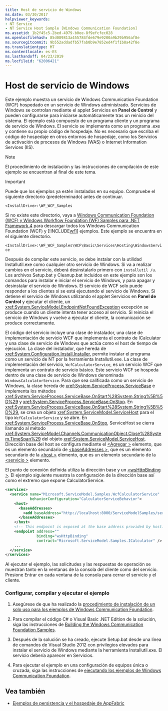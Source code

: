 ```yaml
---
title: Host de servicio de Windows
ms.date: 03/30/2017
helpviewer_keywords:
- NT Service
- NT Service Host Sample [Windows Communication Foundation]
ms.assetid: 1b2f45c5-2bed-4979-b0ee-8f9efcfec028
ms.openlocfilehash: 85d089813a455784fde679e9200a9b29b956af8e
ms.sourcegitcommit: 9b552addadfb57fab0b9e7852ed4f1f1b8a42f8e
ms.translationtype: MT
ms.contentlocale: es-ES
ms.lasthandoff: 04/23/2019
ms.locfileid: "62006421"
---
```

# <a name="windows-service-host"></a>Host de servicio de Windows
Este ejemplo muestra un servicio de Windows Communication Foundation (WCF) hospedado en un servicio de Windows administrado. Servicios de Windows se controlan mediante el applet Servicios en **Panel de Control** y pueden configurarse para iniciarse automáticamente tras un reinicio del sistema. El ejemplo está compuesto de un programa cliente y un programa de servicio de Windows. El servicio se implementa como un programa .exe y contiene su propio código de hospedaje. No es necesario que escriba el código de hospedaje en otros entornos de hospedaje, como los Servicios de activación de procesos de Windows (WAS) o Internet Information Services (IIS).

> [!NOTE]
>  El procedimiento de instalación y las instrucciones de compilación de este ejemplo se encuentran al final de este tema.

> [!IMPORTANT]
>  Puede que los ejemplos ya estén instalados en su equipo. Compruebe el siguiente directorio (predeterminado) antes de continuar.  
>   
>  `<InstallDrive>:\WF_WCF_Samples`  
>   
>  Si no existe este directorio, vaya a [Windows Communication Foundation (WCF) y Windows Workflow Foundation (WF) Samples para .NET Framework 4](https://go.microsoft.com/fwlink/?LinkId=150780) para descargar todos los Windows Communication Foundation (WCF) y [!INCLUDE[wf1](../../../../includes/wf1-md.md)] ejemplos. Este ejemplo se encuentra en el siguiente directorio.  
>   
>  `<InstallDrive>:\WF_WCF_Samples\WCF\Basic\Services\Hosting\WindowsService`  
  
 Después de compilar este servicio, se debe instalar con la utilidad Installutil.exe como cualquier otro servicio de Windows. Si va a realizar cambios en el servicio, deberá desinstalarlo primero con `installutil /u`. Los archivos Setup.bat y Cleanup.bat incluidos en este ejemplo son los comandos para instalar e iniciar el servicio de Windows, y para apagar y desinstalar el servicio de Windows. El servicio de WCF solo puede responder a los clientes si se está ejecutando el servicio de Windows. Si detiene el servicio de Windows utilizando el applet Servicios en **Panel de Control** y ejecutar el cliente, un <xref:System.ServiceModel.EndpointNotFoundException> excepción se produce cuando un cliente intenta tener acceso al servicio. Si reinicia el servicio de Windows y vuelve a ejecutar el cliente, la comunicación se produce correctamente.  
  
 El código del servicio incluye una clase de instalador, una clase de implementación de servicio WCF que implementa el contrato de ICalculator y una clase de servicio de Windows que actúa como el host de tiempo de ejecución. La clase del instalador, que hereda de <xref:System.Configuration.Install.Installer>, permite instalar el programa como un servicio de NT por la herramienta Installutil.exe. La clase de implementación del servicio, `WcfCalculatorService`, es un servicio WCF que implementa un contrato de servicio básico. Este servicio WCF se hospeda dentro de una clase de servicio de Windows denominada `WindowsCalculatorService`. Para que sea calificada como un servicio de Windows, la clase hereda de <xref:System.ServiceProcess.ServiceBase> e implementa los métodos <xref:System.ServiceProcess.ServiceBase.OnStart%28System.String%5B%5D%29> y <xref:System.ServiceProcess.ServiceBase.OnStop>. En <xref:System.ServiceProcess.ServiceBase.OnStart%28System.String%5B%5D%29>, se crea un objeto <xref:System.ServiceModel.ServiceHost> para el tipo `WcfCalculatorService` y se abre. En <xref:System.ServiceProcess.ServiceBase.OnStop>, ServiceHost se cierra llamando al método <xref:System.ServiceModel.Channels.CommunicationObject.Close%28System.TimeSpan%29> del objeto <xref:System.ServiceModel.ServiceHost>. Dirección base del host se configura mediante el [ \<Agregar >](../../../../docs/framework/configure-apps/file-schema/wcf/add-of-baseaddresses.md) elemento, que es un elemento secundario de [ \<baseAddresses >](../../../../docs/framework/configure-apps/file-schema/wcf/baseaddresses.md), que es un elemento secundario de la [ \<host >](../../../../docs/framework/configure-apps/file-schema/wcf/host.md) elemento, que es un elemento secundario de la [ \<servicio >](../../../../docs/framework/configure-apps/file-schema/wcf/service.md) elemento.  
  
 El punto de conexión definida utiliza la dirección base y un [ \<wsHttpBinding >](../../../../docs/framework/configure-apps/file-schema/wcf/wshttpbinding.md). El ejemplo siguiente muestra la configuración de la dirección base así como el extremo que expone CalculatorService.  
  
```xml  
<services>  
  <service name="Microsoft.ServiceModel.Samples.WcfCalculatorService"  
           behaviorConfiguration="CalculatorServiceBehavior">  
    <host>  
      <baseAddresses>  
        <add baseAddress="http://localhost:8000/ServiceModelSamples/service"/>  
      </baseAddresses>  
    </host>  
    <!-- This endpoint is exposed at the base address provided by host: http://localhost:8000/ServiceModelSamples/service.  -->  
    <endpoint address=""  
              binding="wsHttpBinding"  
              contract="Microsoft.ServiceModel.Samples.ICalculator" />  
    ...  
  </service>  
</services>  
```  
  
 Al ejecutar el ejemplo, las solicitudes y las respuestas de operación se muestran tanto en la ventanas de la consola del cliente como del servicio. Presione Entrar en cada ventana de la consola para cerrar el servicio y el cliente.  
  
### <a name="to-set-up-build-and-run-the-sample"></a>Configurar, compilar y ejecutar el ejemplo  
  
1. Asegúrese de que ha realizado la [procedimiento de instalación de un solo uso para los ejemplos de Windows Communication Foundation](../../../../docs/framework/wcf/samples/one-time-setup-procedure-for-the-wcf-samples.md).  
  
2. Para compilar el código C# o Visual Basic .NET Edition de la solución, siga las instrucciones de [Building the Windows Communication Foundation Samples](../../../../docs/framework/wcf/samples/building-the-samples.md).  
  
3. Después de la solución se ha creado, ejecute Setup.bat desde una línea de comandos de Visual Studio 2012 con privilegios elevados para instalar el servicio de Windows mediante la herramienta Installutil.exe. El servicio debería aparecer en Servicios.  
  
4. Para ejecutar el ejemplo en una configuración de equipos única o cruzada, siga las instrucciones de [ejecutando los ejemplos de Windows Communication Foundation](../../../../docs/framework/wcf/samples/running-the-samples.md).  
  
## <a name="see-also"></a>Vea también

- [Ejemplos de persistencia y el hospedaje de AppFabric](https://go.microsoft.com/fwlink/?LinkId=193961)
